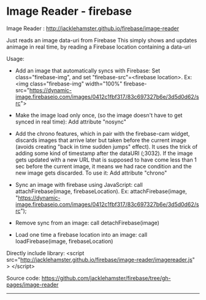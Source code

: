 # Image Reader - firebase

Image Reader : http://jacklehamster.github.io/firebase/image-reader

Just reads an image data-uri from Firebase
This simply shows and updates animage in real time, by reading a Firebase location containing a data-uri

Usage:
- Add an image that automatically syncs with Firebase: Set class="firebase-img", and set "firebase-src"=&lt;firebase location&gt;.
Ex: 
&lt;img class="firebase-img" width="100%" firebase-src="https://dynamic-image.firebaseio.com/images/0412c1fbf317/83c697327b6e/3d5d0d62/src"&gt;

- Make the image load only once, (so the image doesn't have to get synced in real time): Add attribute "nosync"

- Add the chrono features, which in pair with the firebase-cam widget, discards images that arrive later but taken before the current image (avoids creating "back in time sudden jumps" effect). It uses the trick of adding some kind of timestamp after the dataURI (;3032). If the image gets updated with a new URL that is supposed to have come less than 1 sec before the current image, it means we had race condition and the new image gets discarded. To use it: Add attribute "chrono"

- Sync an image with firebase using JavaScript: call attachFirebase(image, firebaseLocation).
Ex:
attachFirebase(image, "https://dynamic-image.firebaseio.com/images/0412c1fbf317/83c697327b6e/3d5d0d62/src");

- Remove sync from an image: call detachFirebase(image)

- Load one time a firebase location into an image: call loadFirebase(image, firebaseLocation)


Directly include library: &lt;script src="http://jacklehamster.github.io/firebase/image-reader/imagereader.js" &gt; &lt;/script&gt;


Source code: https://github.com/jacklehamster/firebase/tree/gh-pages/image-reader

_______


